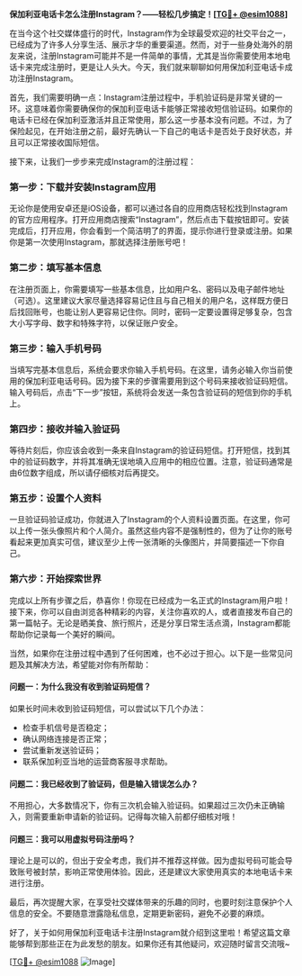 **保加利亚电话卡怎么注册Instagram？——轻松几步搞定！[[TG💪+ @esim1088](https://t.me/s/esim1088)]**

在当今这个社交媒体盛行的时代，Instagram作为全球最受欢迎的社交平台之一，已经成为了许多人分享生活、展示才华的重要渠道。然而，对于一些身处海外的朋友来说，注册Instagram可能并不是一件简单的事情，尤其是当你需要使用本地电话卡来完成注册时，更是让人头大。今天，我们就来聊聊如何用保加利亚电话卡成功注册Instagram。

首先，我们需要明确一点：Instagram注册过程中，手机验证码是非常关键的一环。这意味着你需要确保你的保加利亚电话卡能够正常接收短信验证码。如果你的电话卡已经在保加利亚激活并且正常使用，那么这一步基本没有问题。不过，为了保险起见，在开始注册之前，最好先确认一下自己的电话卡是否处于良好状态，并且可以正常接收国际短信。

接下来，让我们一步步来完成Instagram的注册过程：

### 第一步：下载并安装Instagram应用

无论你是使用安卓还是iOS设备，都可以通过各自的应用商店轻松找到Instagram的官方应用程序。打开应用商店搜索“Instagram”，然后点击下载按钮即可。安装完成后，打开应用，你会看到一个简洁明了的界面，提示你进行登录或注册。如果你是第一次使用Instagram，那就选择注册账号吧！

### 第二步：填写基本信息

在注册页面上，你需要填写一些基本信息，比如用户名、密码以及电子邮件地址（可选）。这里建议大家尽量选择容易记住且与自己相关的用户名，这样既方便日后找回账号，也能让别人更容易记住你。同时，密码一定要设置得足够复杂，包含大小写字母、数字和特殊字符，以保证账户安全。

### 第三步：输入手机号码

当填写完基本信息后，系统会要求你输入手机号码。在这里，请务必输入你当前使用的保加利亚电话号码。因为接下来的步骤需要用到这个号码来接收验证码短信。输入号码后，点击“下一步”按钮，系统将会发送一条包含验证码的短信到你的手机上。

### 第四步：接收并输入验证码

等待片刻后，你应该会收到一条来自Instagram的验证码短信。打开短信，找到其中的验证码数字，并将其准确无误地填入应用中的相应位置。注意，验证码通常是由6位数字组成，所以请仔细核对后再提交。

### 第五步：设置个人资料

一旦验证码验证成功，你就进入了Instagram的个人资料设置页面。在这里，你可以上传一张头像照片和个人简介。虽然这些内容不是强制性的，但为了让你的账号看起来更加真实可信，建议至少上传一张清晰的头像图片，并简要描述一下你自己。

### 第六步：开始探索世界

完成以上所有步骤之后，恭喜你！你现在已经成为一名正式的Instagram用户啦！接下来，你可以自由浏览各种精彩的内容，关注你喜欢的人，或者直接发布自己的第一篇帖子。无论是晒美食、旅行照片，还是分享日常生活点滴，Instagram都能帮助你记录每一个美好的瞬间。

当然，如果你在注册过程中遇到了任何困难，也不必过于担心。以下是一些常见问题及其解决方法，希望能对你有所帮助：

#### 问题一：为什么我没有收到验证码短信？

如果长时间未收到验证码短信，可以尝试以下几个办法：
- 检查手机信号是否稳定；
- 确认网络连接是否正常；
- 尝试重新发送验证码；
- 联系保加利亚当地的运营商客服寻求帮助。

#### 问题二：我已经收到了验证码，但是输入错误怎么办？

不用担心，大多数情况下，你有三次机会输入验证码。如果超过三次仍未正确输入，则需要重新申请新的验证码。记得每次输入前都仔细核对哦！

#### 问题三：我可以用虚拟号码注册吗？

理论上是可以的，但出于安全考虑，我们并不推荐这样做。因为虚拟号码可能会导致账号被封禁，影响正常使用体验。因此，还是建议大家使用真实的本地电话卡来进行注册。

最后，再次提醒大家，在享受社交媒体带来的乐趣的同时，也要时刻注意保护个人信息的安全。不要随意泄露隐私信息，定期更新密码，避免不必要的麻烦。

好了，关于如何用保加利亚电话卡注册Instagram就介绍到这里啦！希望这篇文章能够帮到那些正在为此发愁的朋友。如果你还有其他疑问，欢迎随时留言交流哦~

[[TG💪+ @esim1088](https://t.me/s/esim1088) ![Image](https://i.postimg.cc/4NQfJmqS/Snipaste-2025-05-13-00-14-12.png)]